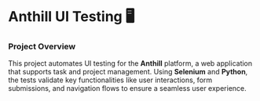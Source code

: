 # Anthill UI Testing 🖥️

### Project Overview
This project automates UI testing for the **Anthill** platform, a web application that supports task and project management. Using **Selenium** and **Python**, the tests validate key functionalities like user interactions, form submissions, and navigation flows to ensure a seamless user experience.
